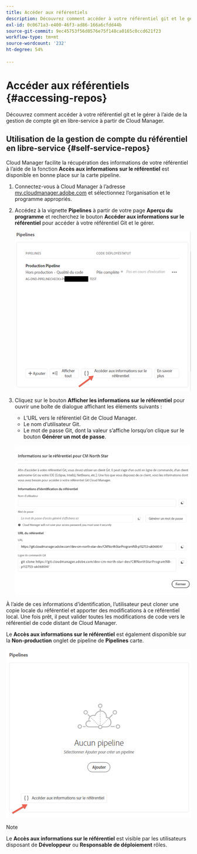 ```yaml
---
title: Accéder aux référentiels
description: Découvrez comment accéder à votre référentiel git et le gérer à l’aide de la gestion de compte git en libre-service à partir de Cloud Manager.
exl-id: 0c0671a3-e400-46f3-ad86-166a6cfdd44b
source-git-commit: 9ec45753f56d0576e75f148ca0165c0ccd621f23
workflow-type: tm+mt
source-wordcount: '232'
ht-degree: 54%

---
```


# Accéder aux référentiels {#accessing-repos}

Découvrez comment accéder à votre référentiel git et le gérer à l’aide de la gestion de compte git en libre-service à partir de Cloud Manager.

## Utilisation de la gestion de compte du référentiel en libre-service {#self-service-repos}

Cloud Manager facilite la récupération des informations de votre référentiel à l’aide de la fonction **Accès aux informations sur le référentiel** est disponible en bonne place sur la carte pipeline.

1. Connectez-vous à Cloud Manager à l’adresse [my.cloudmanager.adobe.com](https://my.cloudmanager.adobe.com/) et sélectionnez l’organisation et le programme appropriés.

1. Accédez à la vignette **Pipelines** à partir de votre page **Aperçu du programme** et recherchez le bouton **Accéder aux informations sur le référentiel** pour accéder à votre référentiel Git et le gérer.

   ![Bouton Accéder aux informations sur le référentiel de la vignette d’environnements](/help/implementing/cloud-manager/assets/repos/access-repo1.png)

1. Cliquez sur le bouton **Afficher les informations sur le référentiel** pour ouvrir une boîte de dialogue affichant les éléments suivants :

   * L’URL vers le référentiel Git de Cloud Manager.
   * Le nom d’utilisateur Git.
   * Le mot de passe Git, dont la valeur s’affiche lorsqu’on clique sur le bouton **Générer un mot de passe**.

   ![Vue Informations sur le référentiel](/help/implementing/cloud-manager/assets/repos/access-repo-create.png)

À l’aide de ces informations d’identification, l’utilisateur peut cloner une copie locale du référentiel et apporter des modifications à ce référentiel local. Une fois prêt, il peut valider toutes les modifications de code vers le référentiel de code distant de Cloud Manager.

Le **Accès aux informations sur le référentiel** est également disponible sur la **Non-production** onglet de pipeline de **Pipelines** carte.

![Bouton Accéder aux informations de Repo dans l’onglet hors production](/help/implementing/cloud-manager/assets/repos/access-repo-nonprod.png)

>[!NOTE]
>
>Le **Accès aux informations sur le référentiel** est visible par les utilisateurs disposant de **Développeur** ou **Responsable de déploiement** rôles.
